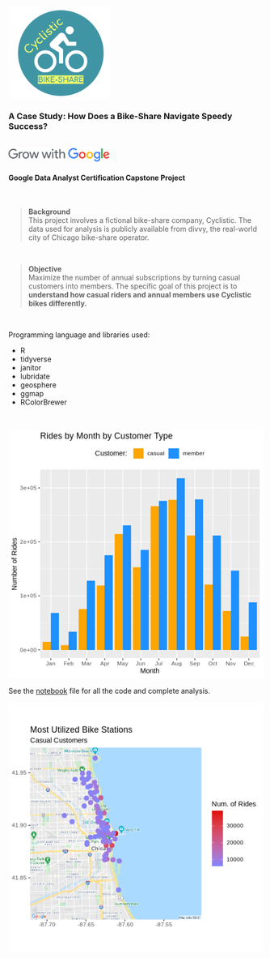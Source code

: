 <img src= "./cyclistic_logo .png" alt="cyclistic_logo" width= "200"/> 

### A Case Study: How Does a Bike-Share Navigate Speedy Success?
<br>

<img src= "./logo_GwG.svg" alt="google_logo" width= "200px">  

#### Google Data Analyst Certification Capstone Project
<br>

>**Background**  
This project involves a fictional bike-share company, Cyclistic. The data used for analysis is publicly available from divvy, the real-world city of Chicago bike-share operator.
<br>

>**Objective**    
Maximize the number of annual subscriptions by turning casual customers into members. The specific goal of this project is to **understand how casual riders and annual members use Cyclistic bikes differently.** 
<br>

Programming language and libraries used:
* R
* tidyverse
* janitor
* lubridate
* geosphere
* ggmap
* RColorBrewer
<br>

![column chart](./rides_by_month.png)
<br>

See the [notebook](https://github.com/jdgimlin/google_capstone/blob/main/cyclistic_notebook.nb.html) file for all the code and complete analysis.
<br>

![map_plot](./casual_map.png)
